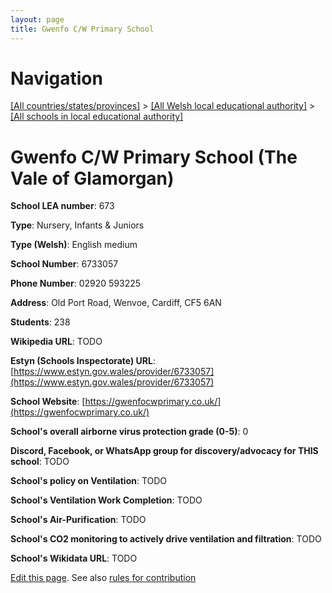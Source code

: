 ```yaml
---
layout: page
title: Gwenfo C/W Primary School
---
```

# Navigation

[[All countries/states/provinces]](../../..) > [[All Welsh local educational authority]](../..) > [[All schools in local educational authority]](..)

# Gwenfo C/W Primary School (The Vale of Glamorgan)

**School LEA number**: 673

**Type**: Nursery, Infants & Juniors

**Type (Welsh)**: English medium

**School Number**: 6733057

**Phone Number**: 02920 593225

**Address**: Old Port Road, Wenvoe, Cardiff, CF5 6AN

**Students**: 238

**Wikipedia URL**: TODO

**Estyn (Schools Inspectorate) URL**: [https://www.estyn.gov.wales/provider/6733057](https://www.estyn.gov.wales/provider/6733057)

**School Website**: [https://gwenfocwprimary.co.uk/](https://gwenfocwprimary.co.uk/)

**School's overall airborne virus protection grade (0-5)**: 0

**Discord, Facebook, or WhatsApp group for discovery/advocacy for THIS school**: TODO

**School's policy on Ventilation**: TODO

**School's Ventilation Work Completion**: TODO

**School's Air-Purification**: TODO

**School's CO2 monitoring to actively drive ventilation and filtration**: TODO

**School's Wikidata URL**: TODO




[Edit this page](https://github.com/ventilate-schools/Wales/edit/prif/./The_Vale_of_Glamorgan/Gwenfo_C_W_Primary_School.md). See also [rules for contribution](../../../contribution-rules/)